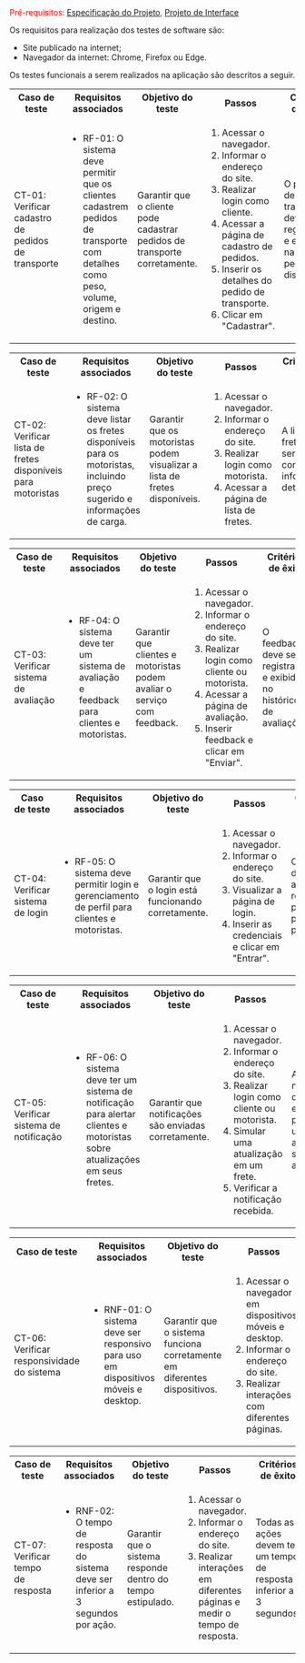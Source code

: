 <span style="color:red">
  Pré-requisitos: 
  <a href="especification.md">Especificação do Projeto</a>, 
  <a href="interface.md">Projeto de Interface</a>
</span>

Os requisitos para realização dos testes de software são:
<ul>
  <li>Site publicado na internet;</li>
  <li>Navegador da internet: Chrome, Firefox ou Edge.</li>
</ul>

Os testes funcionais a serem realizados na aplicação são descritos a seguir.

<!-- CT-01 -->
<table>
  <tr>
    <th>Caso de teste</th>
    <th>Requisitos associados</th>
    <th>Objetivo do teste</th>
    <th>Passos</th>
    <th>Critérios de êxito</th>
    <th>Responsável</th>
  </tr>
  <tr>
    <td>CT-01: Verificar cadastro de pedidos de transporte</td>
    <td>
      <ul>
        <li>RF-01: O sistema deve permitir que os clientes cadastrem pedidos de transporte com detalhes como peso, volume, origem e destino.</li>
      </ul>
    </td>
    <td>Garantir que o cliente pode cadastrar pedidos de transporte corretamente.</td>
    <td>
      <ol>
        <li>Acessar o navegador.</li>
        <li>Informar o endereço do site.</li>
        <li>Realizar login como cliente.</li>
        <li>Acessar a página de cadastro de pedidos.</li>
        <li>Inserir os detalhes do pedido de transporte.</li>
        <li>Clicar em "Cadastrar".</li>
      </ol>
    </td>
    <td>O pedido de transporte deve ser registrado e exibido na lista de pedidos disponíveis.</td>
    <td>Nicolas</td>
  </tr>
</table>

<!-- CT-02 -->
<table>
  <tr>
    <th>Caso de teste</th>
    <th>Requisitos associados</th>
    <th>Objetivo do teste</th>
    <th>Passos</th>
    <th>Critérios de êxito</th>
    <th>Responsável</th>
  </tr>
  <tr>
    <td>CT-02: Verificar lista de fretes disponíveis para motoristas</td>
    <td>
      <ul>
        <li>RF-02: O sistema deve listar os fretes disponíveis para os motoristas, incluindo preço sugerido e informações de carga.</li>
      </ul>
    </td>
    <td>Garantir que os motoristas podem visualizar a lista de fretes disponíveis.</td>
    <td>
      <ol>
        <li>Acessar o navegador.</li>
        <li>Informar o endereço do site.</li>
        <li>Realizar login como motorista.</li>
        <li>Acessar a página de lista de fretes.</li>
      </ol>
    </td>
    <td>A lista de fretes deve ser exibida com informações detalhadas.</td>
    <td>Santiago</td>
  </tr>
</table>

<!-- CT-03 -->
<table>
  <tr>
    <th>Caso de teste</th>
    <th>Requisitos associados</th>
    <th>Objetivo do teste</th>
    <th>Passos</th>
    <th>Critérios de êxito</th>
    <th>Responsável</th>
  </tr>
  <tr>
    <td>CT-03: Verificar sistema de avaliação</td>
    <td>
      <ul>
        <li>RF-04: O sistema deve ter um sistema de avaliação e feedback para clientes e motoristas.</li>
      </ul>
    </td>
    <td>Garantir que clientes e motoristas podem avaliar o serviço com feedback.</td>
    <td>
      <ol>
        <li>Acessar o navegador.</li>
        <li>Informar o endereço do site.</li>
        <li>Realizar login como cliente ou motorista.</li>
        <li>Acessar a página de avaliação.</li>
        <li>Inserir feedback e clicar em "Enviar".</li>
      </ol>
    </td>
    <td>O feedback deve ser registrado e exibido no histórico de avaliações.</td>
    <td>Lucas</td>
  </tr>
</table>

<!-- CT-04 -->
<table>
  <tr>
    <th>Caso de teste</th>
    <th>Requisitos associados</th>
    <th>Objetivo do teste</th>
    <th>Passos</th>
    <th>Critérios de êxito</th>
    <th>Responsável</th>
  </tr>
  <tr>
    <td>CT-04: Verificar sistema de login</td>
    <td>
      <ul>
        <li>RF-05: O sistema deve permitir login e gerenciamento de perfil para clientes e motoristas.</li>
      </ul>
    </td>
    <td>Garantir que o login está funcionando corretamente.</td>
    <td>
      <ol>
        <li>Acessar o navegador.</li>
        <li>Informar o endereço do site.</li>
        <li>Visualizar a página de login.</li>
        <li>Inserir as credenciais e clicar em "Entrar".</li>
      </ol>
    </td>
    <td>O usuário deve ser autenticado e redirecionado para a sua página de perfil.</td>
    <td>Matheus</td>
  </tr>
</table>

<!-- CT-05 -->
<table>
  <tr>
    <th>Caso de teste</th>
    <th>Requisitos associados</th>
    <th>Objetivo do teste</th>
    <th>Passos</th>
    <th>Critérios de êxito</th>
    <th>Responsável</th>
  </tr>
  <tr>
    <td>CT-05: Verificar sistema de notificação</td>
    <td>
      <ul>
        <li>RF-06: O sistema deve ter um sistema de notificação para alertar clientes e motoristas sobre atualizações em seus fretes.</li>
      </ul>
    </td>
    <td>Garantir que notificações são enviadas corretamente.</td>
    <td>
      <ol>
        <li>Acessar o navegador.</li>
        <li>Informar o endereço do site.</li>
        <li>Realizar login como cliente ou motorista.</li>
        <li>Simular uma atualização em um frete.</li>
        <li>Verificar a notificação recebida.</li>
      </ol>
    </td>
    <td>A notificação deve ser exibida para o usuário alertando sobre a atualização.</td>
    <td>Arthur</td>
  </tr>
</table>

<!-- CT-06 -->
<table>
  <tr>
    <th>Caso de teste</th>
    <th>Requisitos associados</th>
    <th>Objetivo do teste</th>
    <th>Passos</th>
    <th>Critérios de êxito</th>
    <th>Responsável</th>
  </tr>
  <tr>
    <td>CT-06: Verificar responsividade do sistema</td>
    <td>
      <ul>
        <li>RNF-01: O sistema deve ser responsivo para uso em dispositivos móveis e desktop.</li>
      </ul>
    </td>
    <td>Garantir que o sistema funciona corretamente em diferentes dispositivos.</td>
    <td>
      <ol>
        <li>Acessar o navegador em dispositivos móveis e desktop.</li>
        <li>Informar o endereço do site.</li>
        <li>Realizar interações com diferentes páginas.</li>
      </ol>
    </td>
    <td>O sistema deve ajustar a interface conforme o dispositivo utilizado.</td>
    <td>Nicolas</td>
  </tr>
</table>

<!-- CT-07 -->
<table>
  <tr>
    <th>Caso de teste</th>
    <th>Requisitos associados</th>
    <th>Objetivo do teste</th>
    <th>Passos</th>
    <th>Critérios de êxito</th>
    <th>Responsável</th>
  </tr>
  <tr>
    <td>CT-07: Verificar tempo de resposta</td>
    <td>
      <ul>
        <li>RNF-02: O tempo de resposta do sistema deve ser inferior a 3 segundos por ação.</li>
      </ul>
    </td>
    <td>Garantir que o sistema responde dentro do tempo estipulado.</td>
    <td>
      <ol>
        <li>Acessar o navegador.</li>
        <li>Informar o endereço do site.</li>
        <li>Realizar interações em diferentes páginas e medir o tempo de resposta.</li>
      </ol>
    </td>
    <td>Todas as ações devem ter um tempo de resposta inferior a 3 segundos.</td>
    <td>Santiago</td>
  </tr>
</table>
